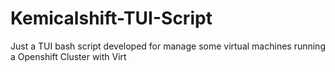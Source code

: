 # Kemicalshift-TUI-Script
Just a TUI bash script developed for manage some virtual machines running a Openshift Cluster with Virt 
